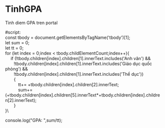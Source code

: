 # TinhGPA
Tinh diem GPA tren portal


#script:\
const tbody = document.getElementsByTagName('tbody')[1];\
let sum = 0;\
let tt = 0;\
for (let index = 0;index < tbody.childElementCount;index++){\
 &nbsp;&emsp;if (!tbody.children[index].children[1].innerText.includes('Anh văn') &&\
      &emsp;&emsp;!tbody.children[index].children[1].innerText.includes('Giáo dục quốc phòng') && \
      &emsp;&emsp;!tbody.children[index].children[1].innerText.includes('Thể dục'))\
  &emsp;&emsp;{\
      &emsp;&emsp;&emsp;tt+= +tbody.children[index].children[2].innerText;\
      &emsp;&emsp;&emsp;sum+= (+tbody.children[index].children[5].innerText*+tbody.children[index].children[2].innerText);\
  &emsp;&emsp;}\
}\

console.log("GPA: ",sum/tt);
